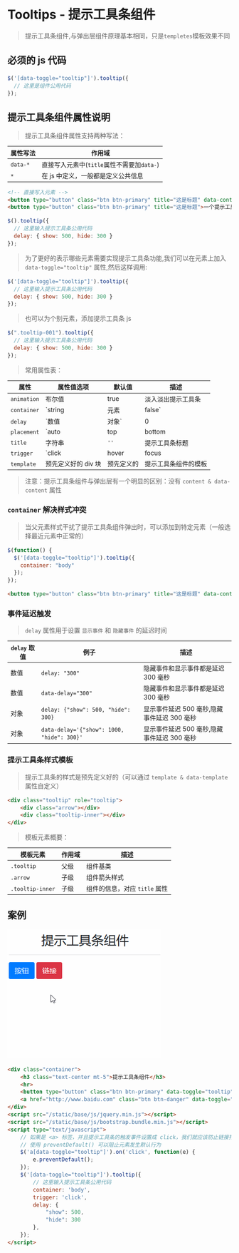 # Tooltips - 提示工具条组件

> 提示工具条组件,与弹出层组件原理基本相同，只是`templetes`模板效果不同

## 必须的 js 代码

```js
$('[data-toggle="tooltip"]').tooltip({
  // 这里是组件公用代码
});
```

## 提示工具条组件属性说明

> 提示工具条组件属性支持两种写法：

| 属性写法 | 作用域                                     |
| -------- | ------------------------------------------ |
| `data-*` | 直接写入元素中(`title`属性不需要加`data-`) |
| `*`      | 在 js 中定义，一般都是定义公共信息         |

```html
<!-- 直接写入元素 -->
<button type="button" class="btn btn-primary" title="这是标题" data-content="这是内容">一个提示工具条</button>
<button type="button" class="btn btn-primary" title="这是标题">一个提示工具条</button>
```

```js
$().tooltip({
  // 这里输入提示工具条公用代码
  delay: { show: 500, hide: 300 }
});
```

> 为了更好的表示哪些元素需要实现提示工具条功能,我们可以在元素上加入 `data-toggle="tooltip"` 属性,然后这样调用:

```js
$('[data-toggle="tooltip"]').tooltip({
  // 这里输入提示工具条公用代码
  delay: { show: 500, hide: 300 }
});
```

> 也可以为个别元素，添加提示工具条 js

```js
$(".tooltip-001").tooltip({
  // 这里输入提示工具条公用代码
  delay: { show: 500, hide: 300 }
});
```

> 常用属性表：

| 属性        | 属性值选项                        | 默认值          | 描述                                                       |
| ----------- | --------------------------------- | --------------- | ---------------------------------------------------------- |
| `animation` | 布尔值                            | true            | 淡入淡出提示工具条                                         |
| `container` | `string|元素|false`               | false           | 将弹出窗口附加到特定元素（当父元素样式干扰弹出时，使用它） |
| `delay`     | `数值|对象`                       | 0               | 延迟提示工具条的显示和隐藏时间                             |
| `placement` | `auto|top|bottom|left|right|函数` | `'top'`         | 定义提示工具条方向                                         |
| `title`     | 字符串                            | `''`            | 提示工具条标题                                             |
| `trigger`   | `click|hover|focus|manual`        | `'hover focus'` | 提示工具条的触发事件                                       |
| `template`  | 预先定义好的 div 块               | 预先定义的      | 提示工具条组件的模板                                       |

> 注意：提示工具条组件与弹出层有一个明显的区别：没有 `content & data-content` 属性

### `container` 解决样式冲突

> 当父元素样式干扰了提示工具条组件弹出时，可以添加到特定元素（一般选择最近元素中正常的）

```js
$(function() {
  $('[data-toggle="tooltip"]').tooltip({
    container: "body"
  });
});
```

```html
<button type="button" class="btn btn-primary" title="这是标题" data-content="这是内容" data-container="body">一个提示工具条</button>
```

### 事件延迟触发

> `delay` 属性用于设置 `显示事件` 和 `隐藏事件` 的延迟时间

| `delay` 取值 | 例子                                       | 描述                                        |
| ------------ | ------------------------------------------ | ------------------------------------------- |
| 数值         | `delay: "300"`                             | 隐藏事件和显示事件都是延迟 300 毫秒         |
| 数值         | `data-delay="300"`                         | 隐藏事件和显示事件都是延迟 300 毫秒         |
| 对象         | `delay: {"show": 500, "hide": 300}`        | 显示事件延迟 500 毫秒,隐藏事件延迟 300 毫秒 |
| 对象         | `data-delay='{"show": 1000, "hide": 300}'` | 显示事件延迟 500 毫秒,隐藏事件延迟 300 毫秒 |

### 提示工具条样式模板

> 提示工具条的样式是预先定义好的（可以通过 `template & data-template` 属性自定义）

```html
<div class="tooltip" role="tooltip">
    <div class="arrow"></div>
    <div class="tooltip-inner"></div>
</div>
```

> 模板元素概要：

| 模板元素         | 作用域 | 描述                          |
| ---------------- | ------ | ----------------------------- |
| `.tooltip`       | 父级   | 组件基类                      |
| `.arrow`         | 子级   | 组件箭头样式                  |
| `.tooltip-inner` | 子级   | 组件的信息，对应 `title` 属性 |

## 案例

![提示工具条组件](./static/提示工具条组件.gif)

```html
<div class="container">
    <h3 class="text-center mt-5">提示工具条组件</h3>
    <hr>
    <button type="button" class="btn btn-primary" data-toggle="tooltip" title="这是一个按钮">按钮</button>
    <a href="http://www.baidu.com" class="btn btn-danger" data-toggle="tooltip" title="这是一个链接">链接</a>
</div>
<script src="/static/base/js/jquery.min.js"></script>
<script src="/static/base/js/bootstrap.bundle.min.js"></script>
<script type="text/javascript">
    // 如果是 <a> 标签，并且提示工具条的触发事件设置成 click，我们就应该防止链接打开 URL
    // 使用 preventDefault() 可以阻止元素发生默认行为
    $('a[data-toggle="tooltip"]').on('click', function(e) {
        e.preventDefault();
    });
    $('[data-toggle="tooltip"]').tooltip({
        // 这里输入提示工具条公用代码
        container: 'body',
        trigger: 'click',
        delay: {
            "show": 500,
            "hide": 300
        },
    });
</script>
```
